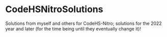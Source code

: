 # CodeHSNitroSolutions
Solutions from myself and others for CodeHS-Nitro; solutions for the 2022 year and later (for the time being until they eventually change it)!
